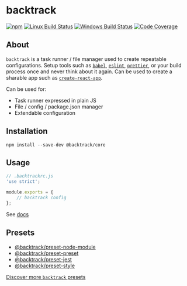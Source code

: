 # backtrack

[![npm](https://img.shields.io/npm/v/@backtrack/core.svg?label=npm%20version)](https://www.npmjs.com/package/@backtrack/core)
[![Linux Build Status](https://img.shields.io/circleci/project/github/chrisblossom/backtrack/master.svg?label=linux%20build)](https://circleci.com/gh/chrisblossom/backtrack/tree/master)
[![Windows Build Status](https://img.shields.io/appveyor/ci/chrisblossom/backtrack/master.svg?label=windows%20build)](https://ci.appveyor.com/project/chrisblossom/backtrack/branch/master)
[![Code Coverage](https://img.shields.io/coveralls/github/chrisblossom/backtrack/master.svg)](https://coveralls.io/github/chrisblossom/backtrack?branch=master)

## About

`backtrack` is a task runner / file manager used to create repeatable configurations. Setup tools such as [`babel`](https://babeljs.io/), [`eslint`](https://eslint.org/), [`prettier`](https://prettier.io/), or your build process once and never think about it again. Can be used to create a sharable app such as [`create-react-app`](https://github.com/facebook/create-react-app).

Can be used for:

*   Task runner expressed in plain JS
*   File / config / package.json manager
*   Extendable configuration

## Installation

`npm install --save-dev @backtrack/core`

## Usage

```js
// .backtrackrc.js
'use strict';

module.exports = {
    // backtrack config
};
```

See [docs](./docs/)

## Presets

*   [@backtrack/preset-node-module](https://github.com/chrisblossom/backtrack-preset-node-module)
*   [@backtrack/preset-preset](https://github.com/chrisblossom/backtrack-preset-preset)
*   [@backtrack/preset-jest](https://github.com/chrisblossom/backtrack-preset-jest)
*   [@backtrack/preset-style](https://github.com/chrisblossom/backtrack-preset-style)

[Discover more `backtrack` presets](https://www.npmjs.com/search?q=backtrack-preset)
